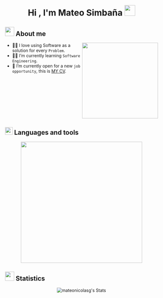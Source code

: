 <h1 align="center">Hi , I'm Mateo Simbaña <img src="https://media.giphy.com/media/hvRJCLFzcasrR4ia7z/giphy.gif" width="35"></h1>

## <picture><img src = "https://github.com/7oSkaaa/7oSkaaa/blob/main/Images/about_me.gif?raw=true" width = 30px></picture> About me

<div>
<picture>
  <img align="right" src="https://github.com/7oSkaaa/7oSkaaa/blob/main/Images/Right_Side.gif?raw=true" width="250px">
</picture>

- :technologist: I love using Software as a solution for every `Problem`.
- :student: I’m currently learning `Software Engineering`.
- 📝 I’m currently open for a new `job opportunity`, this is [MY CV](https://1drv.ms/b/c/2492a59573728fde/EYeEq_eYfixNugzPRPXzl-UBrgdQzOtjpd7Caloend5SDQ?e=GqwV9K).
</div>

<br clear="right"/>

## <picture><img src = "https://media2.giphy.com/media/QssGEmpkyEOhBCb7e1/giphy.gif?cid=ecf05e47a0n3gi1bfqntqmob8g9aid1oyj2wr3ds3mg700bl&rid=giphy.gif" width = 25px></picture> Languages and tools
<p align="center">
<img width="400px"  src="https://skillicons.dev/icons?i=java,cpp,git,vscode,visualstudio,idea,postgres"  />
</p>

## <picture><img src = "https://media.giphy.com/media/iY8CRBdQXODJSCERIr/giphy.gif" width = 30px></picture> Statistics

<p align="center">
  <img src="https://github-readme-stats.vercel.app/api?username=mateonicolasg&theme=react&show_icons=true&hide_border=false&count_private=true" alt="mateonicolasg's Stats"/>
</p>